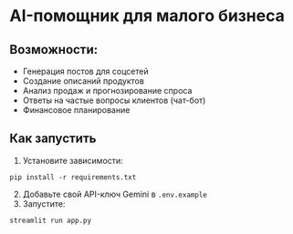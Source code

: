 
# AI-помощник для малого бизнеса

## Возможности:
- Генерация постов для соцсетей
- Создание описаний продуктов
- Анализ продаж и прогнозирование спроса
- Ответы на частые вопросы клиентов (чат-бот)
- Финансовое планирование

## Как запустить
1. Установите зависимости:
```
pip install -r requirements.txt
```
2. Добавьте свой API-ключ Gemini в `.env.example`
3. Запустите:
```
streamlit run app.py
```
